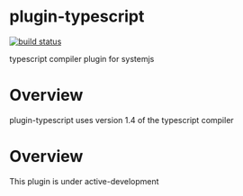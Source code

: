 plugin-typescript
============================
[![build status](https://secure.travis-ci.org/frankwallis/plugin-typescript.png?branch=master)](http://travis-ci.org/frankwallis/plugin-typescript)

typescript compiler plugin for systemjs

# Overview #

plugin-typescript uses version 1.4 of the typescript compiler

# Overview #

This plugin is under active-development

